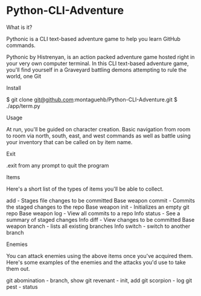 # Python-CLI-Adventure

What is it?

Pythonic is a CLI text-based adventure game to help you learn GitHub commands.

Pythonic by Histrenyan, is an action packed adventure game hosted right in your very own computer terminal. In this CLI text-based adventure game, you'll find yourself in a Graveyard battling demons attempting to rule the world, one Git

Install

$ git clone git@github.com:montaguehb/Python-CLI-Adventure.git
$ ./app/term.py

Usage

At run, you'll be guided on character creation. Basic navigation from room to room via north, south, east, and west commands as well as battle using your inventory that can be called on by item name.

Exit

.exit from any prompt to quit the program

Items

Here's a short list of the types of items you'll be able to collect.

add - Stages file changes to be committed Base weapon
commit - Commits the staged changes to the repo Base weapon
init - Initializes an empty git repo Base weapon
log - View all commits to a repo Info
status - See a summary of staged changes Info
diff - View changes to be committed Base weapon
branch - lists all existing branches Info
switch - switch to another branch

Enemies

You can attack enemies using the above items once you've acquired them. Here's some examples of the enemies and the attacks you'd use to take them out.

git abomination - branch, show
git revenant - init, add
git scorpion - log
git pest - status
